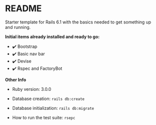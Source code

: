 # README

Starter template for Rails 6.1 with the basics needed to get something up and running.

**Initial items already installed and ready to go:**

- ✔️ Bootstrap
- ✔️ Basic nav bar
- ✔️ Devise
- ✔️ Rspec and FactoryBot

**Other Info**

* Ruby version: 3.0.0

* Database creation: `rails db:create`

* Database initialization: `rails db:migrate`

* How to run the test suite: `rsepc`
